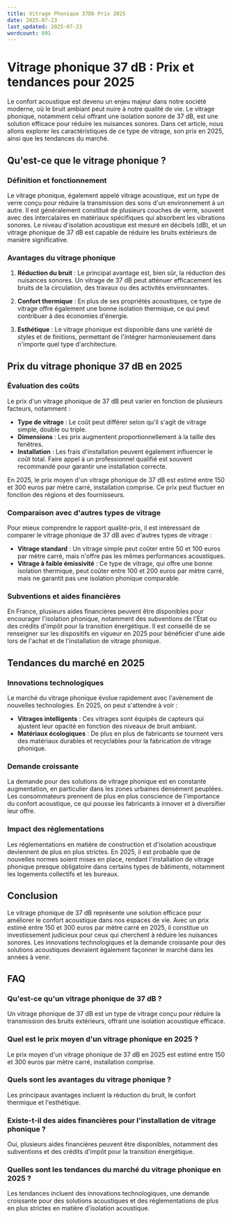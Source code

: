 ```yaml
---
title: Vitrage Phonique 37Db Prix 2025
date: 2025-07-23
last_updated: 2025-07-23
wordcount: 891
---
```


# Vitrage phonique 37 dB : Prix et tendances pour 2025

Le confort acoustique est devenu un enjeu majeur dans notre société moderne, où le bruit ambiant peut nuire à notre qualité de vie. Le vitrage phonique, notamment celui offrant une isolation sonore de 37 dB, est une solution efficace pour réduire les nuisances sonores. Dans cet article, nous allons explorer les caractéristiques de ce type de vitrage, son prix en 2025, ainsi que les tendances du marché.

## Qu'est-ce que le vitrage phonique ?

### Définition et fonctionnement

Le vitrage phonique, également appelé vitrage acoustique, est un type de verre conçu pour réduire la transmission des sons d'un environnement à un autre. Il est généralement constitué de plusieurs couches de verre, souvent avec des intercalaires en matériaux spécifiques qui absorbent les vibrations sonores. Le niveau d'isolation acoustique est mesuré en décibels (dB), et un vitrage phonique de 37 dB est capable de réduire les bruits extérieurs de manière significative.

### Avantages du vitrage phonique

1. **Réduction du bruit** : Le principal avantage est, bien sûr, la réduction des nuisances sonores. Un vitrage de 37 dB peut atténuer efficacement les bruits de la circulation, des travaux ou des activités environnantes.
   
2. **Confort thermique** : En plus de ses propriétés acoustiques, ce type de vitrage offre également une bonne isolation thermique, ce qui peut contribuer à des économies d'énergie.

3. **Esthétique** : Le vitrage phonique est disponible dans une variété de styles et de finitions, permettant de l'intégrer harmonieusement dans n'importe quel type d'architecture.

## Prix du vitrage phonique 37 dB en 2025

### Évaluation des coûts

Le prix d'un vitrage phonique de 37 dB peut varier en fonction de plusieurs facteurs, notamment :

- **Type de vitrage** : Le coût peut différer selon qu'il s'agit de vitrage simple, double ou triple.
- **Dimensions** : Les prix augmentent proportionnellement à la taille des fenêtres.
- **Installation** : Les frais d'installation peuvent également influencer le coût total. Faire appel à un professionnel qualifié est souvent recommandé pour garantir une installation correcte.

En 2025, le prix moyen d'un vitrage phonique de 37 dB est estimé entre 150 et 300 euros par mètre carré, installation comprise. Ce prix peut fluctuer en fonction des régions et des fournisseurs.

### Comparaison avec d'autres types de vitrage

Pour mieux comprendre le rapport qualité-prix, il est intéressant de comparer le vitrage phonique de 37 dB avec d'autres types de vitrage :

- **Vitrage standard** : Un vitrage simple peut coûter entre 50 et 100 euros par mètre carré, mais n'offre pas les mêmes performances acoustiques.
- **Vitrage à faible émissivité** : Ce type de vitrage, qui offre une bonne isolation thermique, peut coûter entre 100 et 200 euros par mètre carré, mais ne garantit pas une isolation phonique comparable.

### Subventions et aides financières

En France, plusieurs aides financières peuvent être disponibles pour encourager l'isolation phonique, notamment des subventions de l'État ou des crédits d'impôt pour la transition énergétique. Il est conseillé de se renseigner sur les dispositifs en vigueur en 2025 pour bénéficier d'une aide lors de l'achat et de l'installation de vitrage phonique.

## Tendances du marché en 2025

### Innovations technologiques

Le marché du vitrage phonique évolue rapidement avec l'avènement de nouvelles technologies. En 2025, on peut s'attendre à voir :

- **Vitrages intelligents** : Ces vitrages sont équipés de capteurs qui ajustent leur opacité en fonction des niveaux de bruit ambiant.
- **Matériaux écologiques** : De plus en plus de fabricants se tournent vers des matériaux durables et recyclables pour la fabrication de vitrage phonique.

### Demande croissante

La demande pour des solutions de vitrage phonique est en constante augmentation, en particulier dans les zones urbaines densément peuplées. Les consommateurs prennent de plus en plus conscience de l'importance du confort acoustique, ce qui pousse les fabricants à innover et à diversifier leur offre.

### Impact des réglementations

Les réglementations en matière de construction et d'isolation acoustique deviennent de plus en plus strictes. En 2025, il est probable que de nouvelles normes soient mises en place, rendant l'installation de vitrage phonique presque obligatoire dans certains types de bâtiments, notamment les logements collectifs et les bureaux.

## Conclusion

Le vitrage phonique de 37 dB représente une solution efficace pour améliorer le confort acoustique dans nos espaces de vie. Avec un prix estimé entre 150 et 300 euros par mètre carré en 2025, il constitue un investissement judicieux pour ceux qui cherchent à réduire les nuisances sonores. Les innovations technologiques et la demande croissante pour des solutions acoustiques devraient également façonner le marché dans les années à venir.

## FAQ

### Qu'est-ce qu'un vitrage phonique de 37 dB ?

Un vitrage phonique de 37 dB est un type de vitrage conçu pour réduire la transmission des bruits extérieurs, offrant une isolation acoustique efficace.

### Quel est le prix moyen d'un vitrage phonique en 2025 ?

Le prix moyen d'un vitrage phonique de 37 dB en 2025 est estimé entre 150 et 300 euros par mètre carré, installation comprise.

### Quels sont les avantages du vitrage phonique ?

Les principaux avantages incluent la réduction du bruit, le confort thermique et l'esthétique.

### Existe-t-il des aides financières pour l'installation de vitrage phonique ?

Oui, plusieurs aides financières peuvent être disponibles, notamment des subventions et des crédits d'impôt pour la transition énergétique.

### Quelles sont les tendances du marché du vitrage phonique en 2025 ?

Les tendances incluent des innovations technologiques, une demande croissante pour des solutions acoustiques et des réglementations de plus en plus strictes en matière d'isolation acoustique.